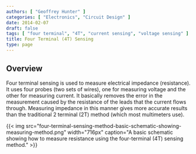 ```yaml
---
authors: [ "Geoffrey Hunter" ]
categories: [ "Electronics", "Circuit Design" ]
date: 2014-02-07
draft: false
tags: [ "four terminal", "4T", "current sensing", "voltage sensing" ]
title: Four Terminal (4T) Sensing
type: page
---
```


## Overview

Four terminal sensing is used to measure electrical impedance (resistance). It uses four probes (two sets of wires), one for measuring voltage and the other for measuring current. It basically removes the error in the measurement caused by the resistance of the leads that the current flows through. Measuring impedance in this manner gives more accurate results than the traditional 2 terminal (2T) method (which most multimeters use).

{{< img src="four-terminal-sensing-method-basic-schematic-showing-measuring-method.png" width="716px" caption="A basic schematic showing how to measure resistance using the four-terminal (4T) sensing method."  >}}
